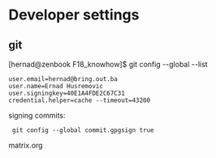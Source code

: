 # Developer settings


## git


[hernad@zenbook F18_knowhow]$ git config --global --list

    user.email=hernad@bring.out.ba
    user.name=Ernad Husremovic
    user.signingkey=40E1A4FDE2C67C31
    credential.helper=cache --timeout=43200


  
signing commits:

 
     git config --global commit.gpgsign true


matrix.org
